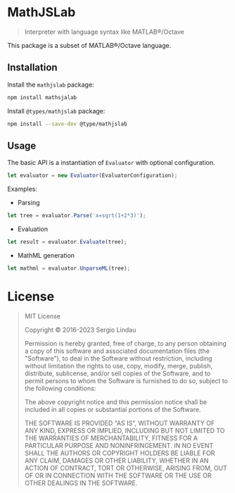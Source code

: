 # MathJSLab

> Interpreter with language syntax like MATLAB&reg;/Octave

This package is a subset of MATLAB&reg;/Octave language.

## Installation

Install the `mathjslab` package:

```bash
npm install mathsjalab
```

Install `@types/mathjslab` package:

```bash
npm install --save-dev @type/mathjslab
```

## Usage

The basic API is a instantiation of `Evaluator` with optional configuration.

```typescript
let evaluator = new Evaluator(EvaluatorConfiguration);
```

Examples:

+ Parsing
```typescript
let tree = evaluator.Parse('x=sqrt(1+2*3)');
```

+ Evaluation
```typescript
let result = evaluator.Evaluate(tree);
```

+ MathML generation
```typescript
let mathml = evaluator.UnparseML(tree);
```


# License

>MIT License
>
>Copyright &copy; 2016-2023 Sergio Lindau
>
>Permission is hereby granted, free of charge, to any person obtaining a copy
>of this software and associated documentation files (the "Software"), to deal
>in the Software without restriction, including without limitation the rights
>to use, copy, modify, merge, publish, distribute, sublicense, and/or sell
>copies of the Software, and to permit persons to whom the Software is
>furnished to do so, subject to the following conditions:
>
>The above copyright notice and this permission notice shall be included in all
>copies or substantial portions of the Software.
>
>THE SOFTWARE IS PROVIDED "AS IS", WITHOUT WARRANTY OF ANY KIND, EXPRESS OR
>IMPLIED, INCLUDING BUT NOT LIMITED TO THE WARRANTIES OF MERCHANTABILITY,
>FITNESS FOR A PARTICULAR PURPOSE AND NONINFRINGEMENT. IN NO EVENT SHALL THE
>AUTHORS OR COPYRIGHT HOLDERS BE LIABLE FOR ANY CLAIM, DAMAGES OR OTHER
>LIABILITY, WHETHER IN AN ACTION OF CONTRACT, TORT OR OTHERWISE, ARISING FROM,
>OUT OF OR IN CONNECTION WITH THE SOFTWARE OR THE USE OR OTHER DEALINGS IN THE
>SOFTWARE.
